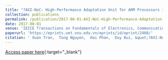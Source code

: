 ```yaml
---
title: "?AXI-NoC: High-Performance Adaptation Unit for ARM Processors in Network-on-Chip Architectures"
collection: publications
permalink: /publication/2017-08-01-AXI-NoC-High-Performance-Adaptation-Unit-for-ARM-Processors-in-Network-on-Chip-Architectures
date: 2017-08-01
venue: 'IEICE Transactions on Fundamentals of Electronics, Communications and Computer Sciences'
paperurl: 'https://eprints.uet.vnu.edu.vn/eprints/id/eprint/2468/'
citation: ' Xuan Tran,  Tung Nguyen,  Hai Phan,  Duy Bui, &quot;?AXI-NoC: High-Performance Adaptation Unit for ARM Processors in Network-on-Chip Architectures.&quot; IEICE Transactions on Fundamentals of Electronics, Communications and Computer Sciences, 2017.'
---
```

[Access paper here](https://eprints.uet.vnu.edu.vn/eprints/id/eprint/2468/){:target="_blank"}
